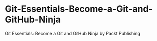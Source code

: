 


# Git-Essentials-Become-a-Git-and-GitHub-Ninja
Git Essentials: Become a Git and GitHub Ninja by Packt Publishing

